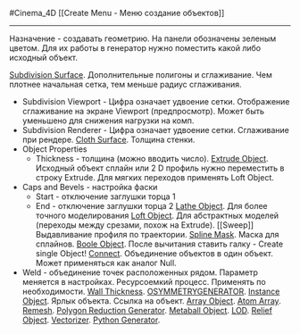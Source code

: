 #Cinema_4D 
[[Create Menu - Меню создание объектов]]
__________
Назначение - создавать геометрию. На панели обозначены зеленым цветом. Для их работы в генератор нужно поместить какой либо исходный объект.

[Subdivision Surface](https://help.maxon.net/c4d/2023/en-us/Content/html/OSDS.html?TocPath=Create%2520Menu%257CGenerators%257CSubdivision%2520Surface%257C_____0). Дополнительные полигоны и сглаживание. Чем плотнее начальная сетка, тем меньше радиус сглаживания.
 - Subdivision Viewport - Цифра означает удвоение сетки. Отображение сглаживание на экране Viewport (предпросмотр). Может быть уменьшено для снижения нагрузки на комп.
 - Subdivision Renderer - Цифра означает удвоение сетки. Сглаживание при рендере.
[Cloth Surface](https://help.maxon.net/c4d/2023/en-us/Content/html/CNURBSOBJECT.html?TocPath=Create%2520Menu%257CGenerators%257CCloth%2520Surface%257C_____0). Толщина стенки.
 - Object Properties
	 - Thickness - толщина (можно вводить число).
[Extrude Object](https://help.maxon.net/c4d/2023/en-us/Content/html/OEXTRUDE.html?TocPath=Create%2520Menu%257CGenerators%257CExtrude%2520Object%257C_____0). Исходный объект сплайн или 2 D профиль нужно переместить в строку Extrude. Для мягких переходов применять Loft Object.
 - Caps and Bevels - настройка фаски 
	 - Start - отключение заглушки торца 1
	 - End - отключение заглушки торца 2
[Lathe Object](https://help.maxon.net/c4d/2023/en-us/Content/html/OLATHE.html?TocPath=Create%2520Menu%257CGenerators%257CLathe%2520Object%257C_____0). Для более точного моделирования
[Loft Object](https://help.maxon.net/c4d/2023/en-us/Content/html/OLOFT.html?TocPath=Create%2520Menu%257CGenerators%257CLoft%2520Object%257C_____0). Для абстрактных моделей (переходы между срезами, похож на Extrude).
[[Sweep]] Выдавливание профиля по траектории. 
[Spline Mask](https://help.maxon.net/c4d/2023/en-us/Content/html/OMOGRAPH_SPLINEMASK.html?TocPath=Create%2520Menu%257CGenerators%257CSpline%2520Mask%257C_____0). Маска для сплайнов.
[Boole Object](https://help.maxon.net/c4d/2023/en-us/Content/html/OBOOLE.html?TocPath=Create%2520Menu%257CGenerators%257CBoole%2520Object%257C_____0). После вычитания ставить галку - Create single Object!
[Connect](https://help.maxon.net/c4d/2023/en-us/Content/html/OCONNECTOR.html?TocPath=Create%2520Menu%257CGenerators%257CConnect%257C_____0). Объединение объектов в один объект. Может применяться как аналог Null.
- Weld - объединение точек расположенных рядом. Параметр меняется в настройках. Ресурсоемкий процесс. Применять по необходимости.
[Wall Thickness](https://help.maxon.net/c4d/2023/en-us/Content/html/OSOLIDIFYGENERATOR.html?TocPath=Create%2520Menu%257CGenerators%257CWall%2520Thickness%257C_____0).
[OSYMMETRYGENERATOR](https://help.maxon.net/c4d/2023/en-us/Content/html/OSYMMETRYGENERATOR.html?TocPath=Create%2520Menu%257CGenerators%257COSYMMETRYGENERATOR%257C_____0).
[Instance Object](https://help.maxon.net/c4d/2023/en-us/Content/html/OINSTANCE.html?TocPath=Create%2520Menu%257CGenerators%257CInstance%2520Object%257C_____0). Ярлык объекта. Ссылка на объект.
[Array Object](https://help.maxon.net/c4d/2023/en-us/Content/html/OARRAY.html?TocPath=Create%2520Menu%257CGenerators%257CArray%2520Object%257C_____0).
[Atom Array](https://help.maxon.net/c4d/2023/en-us/Content/html/OATOMARRAY.html?TocPath=Create%2520Menu%257CGenerators%257CAtom%2520Array%257C_____0).
[Remesh](https://help.maxon.net/c4d/2023/en-us/Content/html/OREMESH.html?TocPath=Create%2520Menu%257CGenerators%257CRemesh%257C_____0).
[Polygon Reduction Generator](https://help.maxon.net/c4d/2023/en-us/Content/html/OPOLYREDUXGEN.html?TocPath=Create%2520Menu%257CGenerators%257CPolygon%2520Reduction%2520Generator%257C_____0).
[Metaball Object](https://help.maxon.net/c4d/2023/en-us/Content/html/OMETABALL.html?TocPath=Create%2520Menu%257CGenerators%257CMetaball%2520Object%257C_____0).
[LOD](https://help.maxon.net/c4d/2023/en-us/Content/html/OLOD.html?TocPath=Create%2520Menu%257CGenerators%257CLOD%257C_____0).
[Relief Object](https://help.maxon.net/c4d/2023/en-us/Content/html/ORELIEF.html?TocPath=Create%2520Menu%257CGenerators%257CRelief%2520Object%257C_____0).
[Vectorizer](https://help.maxon.net/c4d/2023/en-us/Content/html/OSPLINECONTOUR.html?TocPath=Create%2520Menu%257CGenerators%257CVectorizer%257C_____0).
[Python Generator](https://help.maxon.net/c4d/2023/en-us/Content/html/OPYTHON.html?TocPath=Create%2520Menu%257CGenerators%257CPython%2520Generator%257C_____0).

